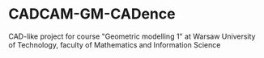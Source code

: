 # CADCAM-GM-CADence
 CAD-like project for course "Geometric modelling 1" at Warsaw University of Technology, faculty of Mathematics and Information Science
